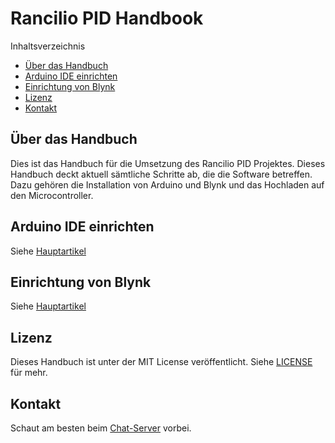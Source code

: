 # Rancilio PID Handbook

Inhaltsverzeichnis

<!-- TOC depthFrom:2 depthTo:6 withLinks:1 updateOnSave:1 orderedList:0 -->

- [Über das Handbuch](#über-das-handbuch)
- [Arduino IDE einrichten](#arduino-ide-einrichten)
- [Einrichtung von Blynk](#einrichtung-von-blynk)
- [Lizenz](#lizenz)
- [Kontakt](#kontakt)

<!-- /TOC -->

## Über das Handbuch
Dies ist das Handbuch für die Umsetzung des Rancilio PID Projektes. Dieses Handbuch deckt aktuell sämtliche Schritte ab, die die Software betreffen. Dazu gehören die Installation von Arduino und Blynk und das Hochladen auf den Microcontroller.

## Arduino IDE einrichten
Siehe [Hauptartikel](arduino.md)

## Einrichtung von Blynk
Siehe [Hauptartikel](blynk.md)

## Lizenz
Dieses Handbuch ist unter der MIT License veröffentlicht. Siehe [LICENSE](./LICENSE) für mehr.

## Kontakt
Schaut am besten beim [Chat-Server](https://chat.rancilio-pid.de/) vorbei.
